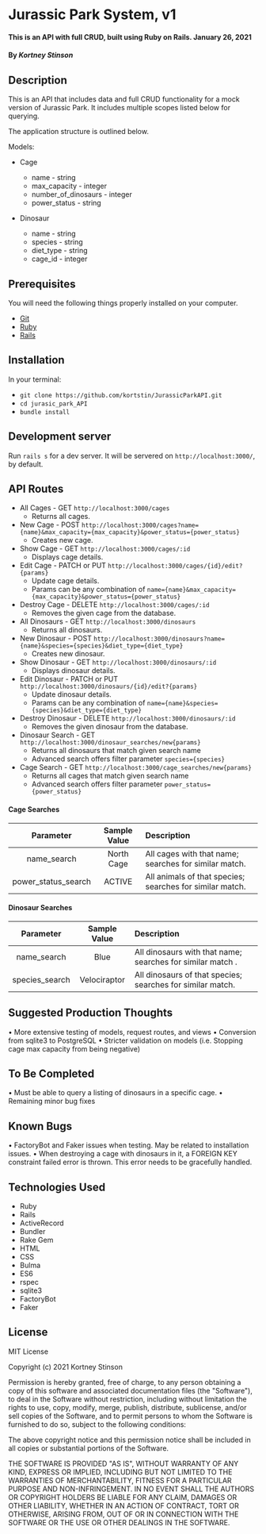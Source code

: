 # Jurassic Park System, v1

#### This is an API with full CRUD, built using Ruby on Rails.  January 26, 2021

#### By _**Kortney Stinson**_

## Description

This is an API that includes data and full CRUD functionality for a mock version of Jurassic Park. It includes multiple scopes listed below for querying.

The application structure is outlined below.  

Models:
  - Cage
    - name - string
    - max_capacity - integer
    - number_of_dinosaurs - integer
    - power_status - string

  - Dinosaur
    - name - string
    - species - string
    - diet_type - string
    - cage_id - integer

## Prerequisites

You will need the following things properly installed on your computer.

* [Git](https://git-scm.com/)
* [Ruby](https://www.ruby-lang.org/en/downloads/)
* [Rails](http://rubyonrails.org/)

## Installation

In your terminal:
* `git clone https://github.com/kortstin/JurassicParkAPI.git`
* `cd jurasic_park_API`
* `bundle install`

## Development server

Run `rails s` for a dev server. It will be servered on `http://localhost:3000/`, by default.

## API Routes

- All Cages - GET `http://localhost:3000/cages`
  - Returns all cages.
- New Cage - POST `http://localhost:3000/cages?name={name}&max_capacity={max_capacity}&power_status={power_status}`
  - Creates new cage.
- Show Cage - GET `http://localhost:3000/cages/:id`
  - Displays cage details.
- Edit Cage - PATCH or PUT `http://localhost:3000/cages/{id}/edit?{params}`
  - Update cage details.
  - Params can be any combination of `name={name}&max_capacity={max_capacity}&power_status={power_status}`
- Destroy Cage - DELETE `http://localhost:3000/cages/:id`
  - Removes the given cage from the database.
- All Dinosaurs - GET `http://localhost:3000/dinosaurs`
  - Returns all dinosaurs.
- New Dinosaur - POST `http://localhost:3000/dinosaurs?name={name}&species={species}&diet_type={diet_type}`
  - Creates new dinosaur.
- Show Dinosaur - GET `http://localhost:3000/dinosaurs/:id`
  - Displays dinosaur details.
- Edit Dinosaur - PATCH or PUT `http://localhost:3000/dinosaurs/{id}/edit?{params}`
  - Update dinosaur details.
  - Params can be any combination of `name={name}&species={species}&diet_type={diet_type}`
- Destroy Dinosaur - DELETE `http://localhost:3000/dinosaurs/:id`
  - Removes the given dinosaur from the database.
- Dinosaur Search - GET `http://localhost:3000/dinosaur_searches/new{params}`
  - Returns all dinosaurs that match given search name
  - Advanced search offers filter parameter `species={species}`
- Cage Search - GET `http://localhost:3000/cage_searches/new{params}`
  - Returns all cages that match given search name
  - Advanced search offers filter parameter `power_status={power_status}`


#### Cage Searches

| Parameter | Sample Value | Description |
|:----------:|:------------:|:------------|
| name_search | North Cage | All cages with that name; searches for similar match. |
| power_status_search | ACTIVE | All animals of that species; searches for similar match. |



#### Dinosaur Searches

| Parameter | Sample Value | Description |
|:----------:|:------------:|:------------|
| name_search |  Blue | All dinosaurs with that name; searches for similar match . |
| species_search |  Velociraptor | All dinosaurs of that species; searches for similar match. |

## Suggested Production Thoughts

• More extensive testing of models, request routes, and views
• Conversion from sqlite3 to PostgreSQL
• Stricter validation on models (i.e. Stopping cage max capacity from being negative)

## To Be Completed

• Must be able to query a listing of dinosaurs in a specific cage.
• Remaining minor bug fixes

## Known Bugs

• FactoryBot and Faker issues when testing. May be related to installation issues.
• When destroying a cage with dinosaurs in it, a FOREIGN KEY constraint failed error is thrown. This error needs to be gracefully handled.

## Technologies Used

* Ruby
* Rails
* ActiveRecord
* Bundler
* Rake Gem
* HTML
* CSS
* Bulma
* ES6
* rspec
* sqlite3
* FactoryBot
* Faker

## License

MIT License

Copyright (c) 2021 Kortney Stinson

Permission is hereby granted, free of charge, to any person obtaining a copy of this software and associated documentation files (the "Software"), to deal in the Software without restriction, including without limitation the rights to use, copy, modify, merge, publish, distribute, sublicense, and/or sell copies of the Software, and to permit persons to whom the Software is furnished to do so, subject to the following conditions:

The above copyright notice and this permission notice shall be included in all copies or substantial portions of the Software.

THE SOFTWARE IS PROVIDED "AS IS", WITHOUT WARRANTY OF ANY KIND, EXPRESS OR IMPLIED, INCLUDING BUT NOT LIMITED TO THE WARRANTIES OF MERCHANTABILITY, FITNESS FOR A PARTICULAR PURPOSE AND NON-INFRINGEMENT. IN NO EVENT SHALL THE AUTHORS OR COPYRIGHT HOLDERS BE LIABLE FOR ANY CLAIM, DAMAGES OR OTHER LIABILITY, WHETHER IN AN ACTION OF CONTRACT, TORT OR OTHERWISE, ARISING FROM, OUT OF OR IN CONNECTION WITH THE SOFTWARE OR THE USE OR OTHER DEALINGS IN THE SOFTWARE.